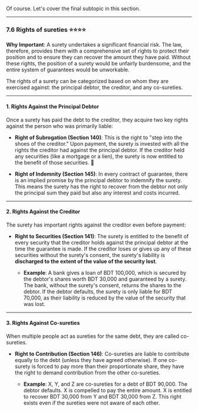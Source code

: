Of course. Let's cover the final subtopic in this section.

---

### **7.6 Rights of sureties** ⭐⭐⭐⭐

**Why Important**: A surety undertakes a significant financial risk. The law, therefore, provides them with a comprehensive set of rights to protect their position and to ensure they can recover the amount they have paid. Without these rights, the position of a surety would be unfairly burdensome, and the entire system of guarantees would be unworkable.

The rights of a surety can be categorized based on whom they are exercised against: the principal debtor, the creditor, and any co-sureties.

---

#### **1. Rights Against the Principal Debtor**

Once a surety has paid the debt to the creditor, they acquire two key rights against the person who was primarily liable:

- **Right of Subrogation (Section 140)**: This is the right to "step into the shoes of the creditor." Upon payment, the surety is invested with all the rights the creditor had against the principal debtor. If the creditor held any securities (like a mortgage or a lien), the surety is now entitled to the benefit of those securities. 👞
    
- **Right of Indemnity (Section 145)**: In every contract of guarantee, there is an implied promise by the principal debtor to indemnify the surety. This means the surety has the right to recover from the debtor not only the principal sum they paid but also any interest and costs incurred.
    

---

#### **2. Rights Against the Creditor**

The surety has important rights against the creditor even before payment:

- **Right to Securities (Section 141)**: The surety is entitled to the benefit of every security that the creditor holds against the principal debtor at the time the guarantee is made. If the creditor loses or gives up any of these securities without the surety's consent, the surety's liability is **discharged to the extent of the value of the security lost**.
    
    - **Example**: A bank gives a loan of BDT 100,000, which is secured by the debtor's shares worth BDT 30,000 and guaranteed by a surety. The bank, without the surety's consent, returns the shares to the debtor. If the debtor defaults, the surety is only liable for BDT 70,000, as their liability is reduced by the value of the security that was lost.
        

---

#### **3. Rights Against Co-sureties**

When multiple people act as sureties for the same debt, they are called co-sureties.

- **Right to Contribution (Section 146)**: Co-sureties are liable to contribute equally to the debt (unless they have agreed otherwise). If one co-surety is forced to pay more than their proportionate share, they have the right to demand contribution from the other co-sureties.
    
    - **Example**: X, Y, and Z are co-sureties for a debt of BDT 90,000. The debtor defaults. X is compelled to pay the entire amount. X is entitled to recover BDT 30,000 from Y and BDT 30,000 from Z. This right exists even if the sureties were not aware of each other.